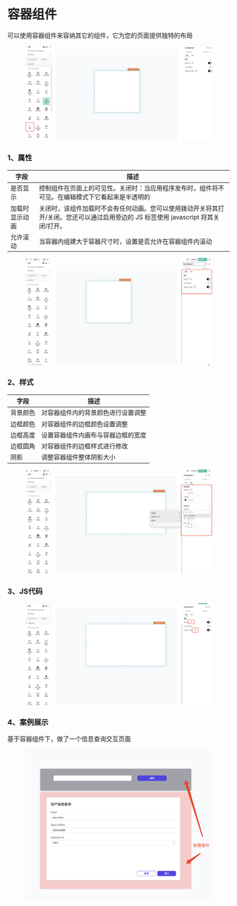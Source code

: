 # 容器组件

可以使用容器组件来容纳其它的组件，它为您的页面提供独特的布局

<figure><img src="../../.gitbook/assets/image (23) (1).png" alt=""><figcaption></figcaption></figure>

### 1、属性

| 字段      | 描述                                                                         |
| ------- | -------------------------------------------------------------------------- |
| 是否显示    | 控制组件在页面上的可见性。关闭时：当应用程序发布时，组件将不可见。在编辑模式下它看起来是半透明的                           |
| 加载时显示动画 | 关闭时，该组件加载时不会有任何动画。您可以使用拨动开关将其打开/关闭。您还可以通过启用旁边的 JS 标签使用 javascript 将其关闭/打开。 |
| 允许滚动    | 当容器内组建大于容器尺寸时，设置是否允许在容器组件内滚动                                               |

<figure><img src="../../.gitbook/assets/image (20) (1).png" alt=""><figcaption></figcaption></figure>

### 2、样式

| 字段   | 描述                |
| ---- | ----------------- |
| 背景颜色 | 对容器组件内的背景颜色进行设置调整 |
| 边框颜色 | 对容器组件的边框颜色设置调整    |
| 边框高度 | 设置容器组件内画布与容器边框的宽度 |
| 边框圆角 | 对容器组件的边框样式进行修改    |
| 阴影   | 调整容器组件整体阴影大小      |

<figure><img src="../../.gitbook/assets/image (6) (2).png" alt=""><figcaption></figcaption></figure>

### 3、JS代码



<figure><img src="../../.gitbook/assets/image (16) (1).png" alt=""><figcaption></figcaption></figure>

### 4、案例展示

基于容器组件下，做了一个信息查询交互页面

<figure><img src="../../.gitbook/assets/image (17) (1).png" alt=""><figcaption></figcaption></figure>

